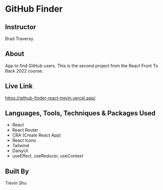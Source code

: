 # GitHub Finder

## Instructor

Brad Traversy

## About

App to find GitHub users. This is the second project from the React Front To Back 2022 course.

## Live Link

https://github-finder-react-trevin.vercel.app/

## Languages, Tools, Techniques & Packages Used

- React
- React Router
- CRA (Create React App)
- React Icons
- Tailwind
- DaisyUI
- useEffect, useReducer, useContext

## Built By

Trevin Shu
